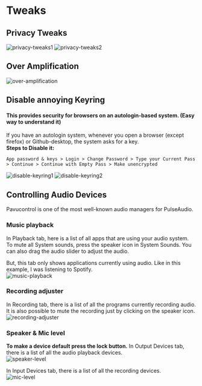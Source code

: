 # Tweaks
## Privacy Tweaks
![privacy-tweaks1](https://i.imgur.com/RNgA0vI.png)
![privacy-tweaks2](https://i.imgur.com/Aj3OupA.png)
## Over Amplification
![over-amplification](https://i.imgur.com/AIvJc4i.png)
## Disable annoying Keyring
#### This provides security for browsers on an autologin-based system. (Easy way to understand it)
If you have an autologin system, whenever you open a browser (except firefox) or Github-desktop, the system asks for a key.  
**Steps to Disable it:**
```
App password & keys > Login > Change Password > Type your Current Pass > Continue > Continue with Empty Pass > Make unencrypted
```
![disable-keyring1](https://i.imgur.com/vvbqR7b.png)
![disable-keyring2](https://i.imgur.com/lzxb68t.png) 

## Controlling Audio Devices
Pavucontrol is one of the most well-known audio managers for PulseAudio.

### Music playback
In Playback tab, here is a list of all apps that are using your audio system.  To mute all System sounds, press the speaker icon in System Sounds. You can also drag the audio slider to adjust the audio. 

But, this tab only shows applications currently using audio. Like in this example, I was listening to Spotify.  
![music-playback](https://i.imgur.com/nI1snJV.png)

### Recording adjuster
In Recording tab, there is a list of all the programs currently recording audio. It is also possible to mute the recording just by clicking on the speaker icon.  
![recording-adjuster](https://i.imgur.com/zR8otA3.png)

### Speaker & Mic level
**To make a device default press the lock button.** 
In Output Devices tab, there is a list of all the audio playback devices.   
![speaker-level](https://i.imgur.com/n3cAra1.png)  

In Input Devices tab, there is a list of all the recording devices.  
![mic-level](https://i.imgur.com/0zPqxSU.png)
